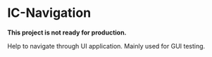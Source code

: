 # IC-Navigation
**This project is not ready for production.**

Help to navigate through UI application. Mainly used for GUI testing.
